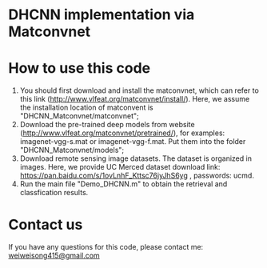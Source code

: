 # DHCNN implementation via Matconvnet

# How to use this code

1. You should first download and install the matconvnet, which can refer to this link (http://www.vlfeat.org/matconvnet/install/). Here, we assume the installation location of matconvent is "DHCNN_Matconvnet/matconvnet";
2. Download the pre-trained deep models from website (http://www.vlfeat.org/matconvnet/pretrained/), for examples: imagenet-vgg-s.mat or imagenet-vgg-f.mat. Put them into the folder "DHCNN_Matconvnet/models";
3. Download remote sensing image datasets. The dataset is organized in images. Here, we provide UC Merced dataset download link: https://pan.baidu.com/s/1ovLnhF_Kttsc76jyJhS6yg , passwords: ucmd. 
4. Run the main file "Demo_DHCNN.m" to obtain the retrieval and classfication results.

# Contact us
If you have any questions for this code, please contact me: weiweisong415@gmail.com

